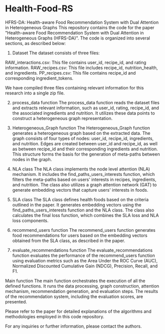 # Health-Food-RS
HFRS-DA: Health-aware Food Recommendation System with Dual Attention in Heterogeneous Graphs
This repository contains the code for the paper "Health-aware Food Recommendation System with Dual Attention in Heterogeneous Graphs (HFRS-DA)". The code is organized into several sections, as described below:

1. Dataset
The dataset consists of three files:

RAW_interactions.csv: This file contains user_id, recipe_id, and rating information.
RAW_recipes.csv: This file includes recipe_id, nutrition_health, and ingredients.
PP_recipes.csv: This file contains recipe_id and corresponding ingredient_tokens.

We have compiled three files containing relevant information for this research into a single zip file.

2. process_data function
The process_data function reads the dataset files and extracts relevant information, such as user_id, rating, recipe_id, and the associated ingredients and nutrition. It utilizes these data points to construct a heterogeneous graph representation.

3. Heterogeneous_Graph function
The Heterogeneous_Graph function generates a heterogeneous graph based on the extracted data. The graph consists of four types of nodes: user_id, recipe_id, ingredients, and nutrition. Edges are created between user_id and recipe_id, as well as between recipe_id and their corresponding ingredients and nutrition. This structure forms the basis for the generation of meta-paths between nodes in the graph.

4. NLA class
The NLA class implements the node level attention (NLA) mechanism. It includes the find_paths_users_interests function, which filters the meta-paths based on users' interests in recipes, ingredients, and nutrition. The class also utilizes a graph attention network (GAT) to generate embedding vectors that capture users' interests in foods.

5. SLA class
The SLA class defines health foods based on the criteria outlined in the paper. It generates embedding vectors using the find_paths_users_interests function and the NLA class. The class also calculates the final loss function, which combines the SLA loss and NLA loss components.

6. recommend_users function
The recommend_users function generates food recommendations for users based on the embedding vectors obtained from the SLA class, as described in the paper.

7. evaluate_recommendations function
The evaluate_recommendations function evaluates the performance of the recommend_users function using evaluation metrics such as the Area Under the ROC Curve (AUC), Normalized Discounted Cumulative Gain (NDCG), Precision, Recall, and F1.

Main function
The main function orchestrates the execution of all the defined functions. It runs the data processing, graph construction, attention mechanism, recommendation generation, and evaluation steps. The results of the recommendation system, including the evaluation scores, are presented.

Please refer to the paper for detailed explanations of the algorithms and methodologies employed in this code repository.

For any inquiries or further information, please contact the authors.

